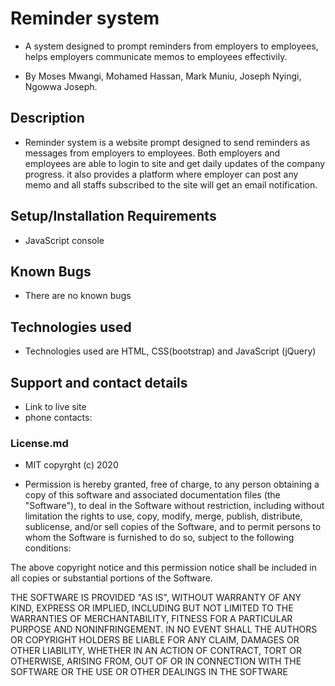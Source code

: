 # Reminder system

+  A system designed to prompt reminders from employers to employees, helps employers communicate memos to employees effectivily.

+ By Moses Mwangi, Mohamed Hassan, Mark Muniu, Joseph Nyingi, Ngowwa Joseph.

## Description
 + Reminder system is a website prompt designed to send reminders as messages from employers to employees. Both employers and employees are able to login to site and get daily updates of the company progress. it also provides a platform where employer can post any memo and all staffs subscribed to the site will get an email notification.
 
## Setup/Installation Requirements
+ JavaScript console 
## Known Bugs
+ There are no known bugs
## Technologies used
+ Technologies used are HTML, CSS(bootstrap) and JavaScript (jQuery)
## Support and contact details
+ Link to live site 
+ phone contacts: 
### License.md
+ MIT copyrght (c) 2020 

+ Permission is hereby granted, free of charge, to any person obtaining a copy of this software and associated documentation files (the "Software"), to deal in the Software without restriction, including without limitation the rights to use, copy, modify, merge, publish, distribute, sublicense, and/or sell copies of the Software, and to permit persons to whom the Software is furnished to do so, subject to the following conditions:

The above copyright notice and this permission notice shall be included in all copies or substantial portions of the Software.

THE SOFTWARE IS PROVIDED "AS IS", WITHOUT WARRANTY OF ANY KIND, EXPRESS OR IMPLIED, INCLUDING BUT NOT LIMITED TO THE WARRANTIES OF MERCHANTABILITY, FITNESS FOR A PARTICULAR PURPOSE AND NONINFRINGEMENT. IN NO EVENT SHALL THE AUTHORS OR COPYRIGHT HOLDERS BE LIABLE FOR ANY CLAIM, DAMAGES OR OTHER LIABILITY, WHETHER IN AN ACTION OF CONTRACT, TORT OR OTHERWISE, ARISING FROM, OUT OF OR IN CONNECTION WITH THE SOFTWARE OR THE USE OR OTHER DEALINGS IN THE SOFTWARE